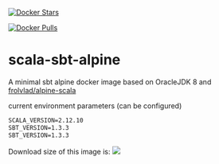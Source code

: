 [![Docker Stars](https://img.shields.io/docker/stars/harrylaou/scala-sbt-alpine.svg?style=flat-square)](https://hub.docker.com/r/harrylaou/scala-sbt-alpine/)

[![Docker Pulls](https://img.shields.io/docker/pulls/harrylaou/scala-sbt-alpine.svg?style=flat-square)](https://hub.docker.com/r/harrylaou/scala-sbt-alpine/)

# scala-sbt-alpine

A minimal sbt alpine docker image based on OracleJDK 8  and [frolvlad/alpine-scala](https://hub.docker.com/r/frolvlad/alpine-scala/)

current environment parameters (can be configured)

```dockerfile
SCALA_VERSION=2.12.10
SBT_VERSION=1.3.3
SBT_VERSION=1.3.3
```






Download size of this image is:
[![](https://images.microbadger.com/badges/image/harrylaou/scala-sbt-alpine.svg)](https://microbadger.com/images/harrylaou/scala-sbt-alpine "Get your own image badge on microbadger.com")
